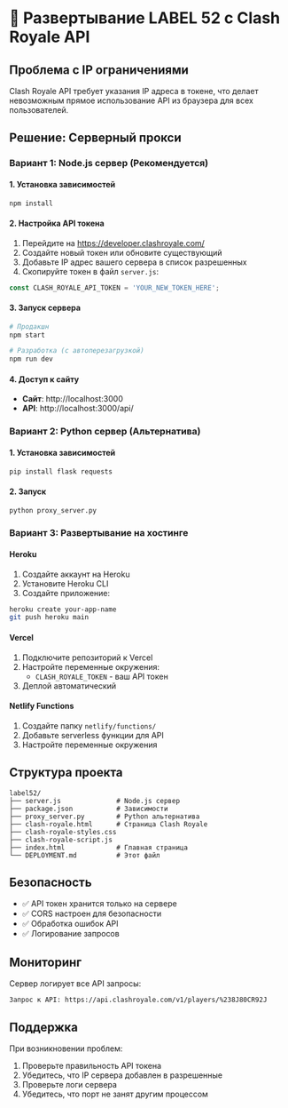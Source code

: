# 🚀 Развертывание LABEL 52 с Clash Royale API

## Проблема с IP ограничениями

Clash Royale API требует указания IP адреса в токене, что делает невозможным прямое использование API из браузера для всех пользователей.

## Решение: Серверный прокси

### Вариант 1: Node.js сервер (Рекомендуется)

#### 1. Установка зависимостей
```bash
npm install
```

#### 2. Настройка API токена
1. Перейдите на https://developer.clashroyale.com/
2. Создайте новый токен или обновите существующий
3. Добавьте IP адрес вашего сервера в список разрешенных
4. Скопируйте токен в файл `server.js`:
```javascript
const CLASH_ROYALE_API_TOKEN = 'YOUR_NEW_TOKEN_HERE';
```

#### 3. Запуск сервера
```bash
# Продакшн
npm start

# Разработка (с автоперезагрузкой)
npm run dev
```

#### 4. Доступ к сайту
- **Сайт**: http://localhost:3000
- **API**: http://localhost:3000/api/

### Вариант 2: Python сервер (Альтернатива)

#### 1. Установка зависимостей
```bash
pip install flask requests
```

#### 2. Запуск
```bash
python proxy_server.py
```

### Вариант 3: Развертывание на хостинге

#### Heroku
1. Создайте аккаунт на Heroku
2. Установите Heroku CLI
3. Создайте приложение:
```bash
heroku create your-app-name
git push heroku main
```

#### Vercel
1. Подключите репозиторий к Vercel
2. Настройте переменные окружения:
   - `CLASH_ROYALE_TOKEN` - ваш API токен
3. Деплой автоматический

#### Netlify Functions
1. Создайте папку `netlify/functions/`
2. Добавьте serverless функции для API
3. Настройте переменные окружения

## Структура проекта

```
label52/
├── server.js              # Node.js сервер
├── package.json           # Зависимости
├── proxy_server.py        # Python альтернатива
├── clash-royale.html      # Страница Clash Royale
├── clash-royale-styles.css
├── clash-royale-script.js
├── index.html             # Главная страница
└── DEPLOYMENT.md          # Этот файл
```

## Безопасность

- ✅ API токен хранится только на сервере
- ✅ CORS настроен для безопасности
- ✅ Обработка ошибок API
- ✅ Логирование запросов

## Мониторинг

Сервер логирует все API запросы:
```
Запрос к API: https://api.clashroyale.com/v1/players/%238J80CR92J
```

## Поддержка

При возникновении проблем:
1. Проверьте правильность API токена
2. Убедитесь, что IP сервера добавлен в разрешенные
3. Проверьте логи сервера
4. Убедитесь, что порт не занят другим процессом

